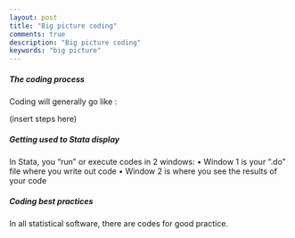 ```yaml
---
layout: post
title: "Big picture coding"
comments: true
description: "Big picture coding"
keywords: "big picture"
---
```


##### The coding process
Coding will generally go like :

(insert steps here)

##### Getting used to Stata display
In Stata, you “run” or execute codes in 2 windows: 
•	Window 1 is your “.do” file where you write out code
•	Window 2 is where you see the results of your code  

##### Coding best practices
In all statistical software, there are codes for good practice.


